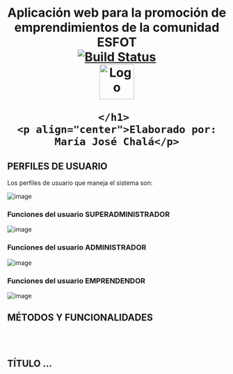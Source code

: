 <p align="center">
    <h1 align="center">
        Aplicación web para la promoción de emprendimientos de la comunidad ESFOT
        <br>
        <a href="https://travis-ci.org/laravel/framework"><img src="https://travis-ci.org/laravel/framework.svg" alt="Build Status"></a>
        <br>
        <img src="https://res.cloudinary.com/dm0qsdpr8/image/upload/v1676925059/emprende/Logo_EmPreNde_aon6qq.ai" alt="Logo" width="80" height="80">
        
    </h1> 
    <p align="center">Elaborado por: María José Chalá</p>
 </p>

## PERFILES DE USUARIO

Los perfiles de usuario que maneja el sistema son: 
<br>

![image](https://user-images.githubusercontent.com/74751902/220190728-aad5a15f-6caa-4cbb-9775-2e2ed6604b59.png)


### Funciones del usuario SUPERADMINISTRADOR

![image](https://user-images.githubusercontent.com/74751902/220190785-e50b1bec-c94a-4c5a-80d7-8d4494f27fef.png)

### Funciones del usuario ADMINISTRADOR

![image](https://user-images.githubusercontent.com/74751902/220190837-e844c16f-c610-4f25-9a95-bdf77ee8655a.png)


### Funciones del usuario EMPRENDENDOR

![image](https://user-images.githubusercontent.com/74751902/220190906-d9093938-320e-4911-80bc-a95db283b84e.png)


## MÉTODOS Y FUNCIONALIDADES

<br>
<br>

## TÍTULO ...
